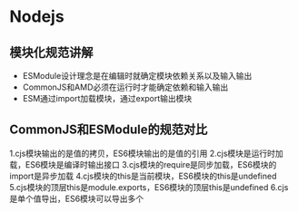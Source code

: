 # Nodejs


## 模块化规范讲解

- ESModule设计理念是在编辑时就确定模块依赖关系以及输入输出
- CommonJS和AMD必须在运行时才能确定依赖和输入输出
- ESM通过import加载模块，通过export输出模块
 

## CommonJS和ESModule的规范对比

1.cjs模块输出的是值的拷贝，ES6模块输出的是值的引用
2.cjs模块是运行时加载，ES6模块是编译时输出接口
3.cjs模块的require是同步加载，ES6模块的import是异步加载
4.cjs模块的this是当前模块，ES6模块的this是undefined
5.cjs模块的顶层this是module.exports，ES6模块的顶层this是undefined
6.cjs是单个值导出，ES6模块可以导出多个